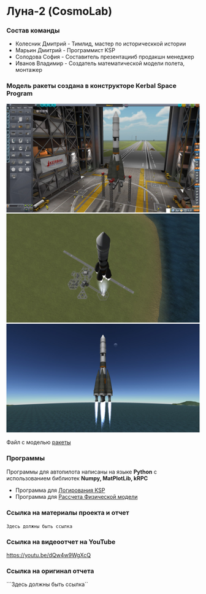 # Луна-2 (CosmoLab)
### Состав команды
- Колесник Дмитрий - Тимлид, мастер по историческкой истории
- Марьин Дмитрий - Программист KSP
- Солодова София - Составитель презентацииб продакшн менеджер
- Иванов Владимир - Создатель математической модели полета, монтажер

### Модель ракеты создана в конструкторе Kerbal Space Program
![image94](images/2.jpg)
![Final1](images/1.jpg)
![Final2](images/3.jpg)

Файл с моделью [ракеты](Duna_spaceship.craft)

### Программы 
Программы для автопилота написаны на языке **Python** с использованием библиотек **Numpy, MatPlotLib, kRPC**
- Программа для [Логирования KSP](Programs/logger.py)
- Программа для [Рассчета Физической модели](Programs/model.py)

### Ссылка на материалы проекта и отчет
```Здесь должны быть ссылка```

### Ссылка на видеоотчет на YouTube
https://youtu.be/dQw4w9WgXcQ

### Ссылка на оригинал отчета
```Здесь должны быть ссылка``
